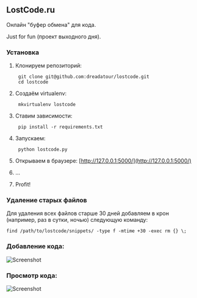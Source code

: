 ## LostCode.ru

Онлайн "буфер обмена" для кода.

Just for fun (проект выходного дня).

### Установка

1. Клонируем репозиторий:

        git clone git@github.com:dreadatour/lostcode.git
        cd lostcode

2. Создаём virtualenv:

        mkvirtualenv lostcode

3. Ставим зависимости:

        pip install -r requirements.txt

4. Запускаем:

        python lostcode.py

5. Открываем в браузере: [http://127.0.0.1:5000/](http://127.0.0.1:5000/)
6. ...
7. Profit!

### Удаление старых файлов

Для удаления всех файлов старше 30 дней добавляем в крон (например, раз в сутки, ночью) следующую команду:

    find /path/to/lostcode/snippets/ -type f -mtime +30 -exec rm {} \;

### Добавление кода:


![Screenshot](http://habrastorage.org/files/81e/173/0f0/81e1730f08304c59bc6ab138632d84d1.png)

### Просмотр кода:

![Screenshot](http://habrastorage.org/files/690/1af/992/6901af9925ab4bb7b980929adf85ee4e.png)
